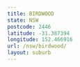 ```yaml
---
title: BIRDWOOD
state: NSW
postcode: 2446
latitude: -31.387394
longitude: 152.466916
url: /nsw/birdwood/
layout: suburb
---
```


